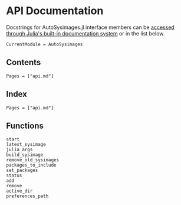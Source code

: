 # API Documentation

Docstrings for AutoSysimages.jl interface members can be [accessed through Julia's built-in documentation system](https://docs.julialang.org/en/v1/manual/documentation/index.html#Accessing-Documentation-1) or in the list below.

```@meta
CurrentModule = AutoSysimages
```

## Contents

```@contents
Pages = ["api.md"]
```

## Index

```@index
Pages = ["api.md"]
```


## Functions

```@docs
start
latest_sysimage
julia_args
build_sysimage
remove_old_sysimages
packages_to_include
set_packages
status
add
remove
active_dir
preferences_path
```
